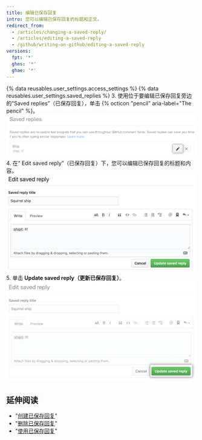```yaml
---
title: 编辑已保存回复
intro: 您可以编辑已保存回复的标题和正文。
redirect_from:
  - /articles/changing-a-saved-reply/
  - /articles/editing-a-saved-reply
  - /github/writing-on-github/editing-a-saved-reply
versions:
  fpt: '*'
  ghes: '*'
  ghae: '*'
---
```


{% data reusables.user_settings.access_settings %}
{% data reusables.user_settings.saved_replies %}
3. 使用位于要编辑已保存回复旁边的“Saved replies”（已保存回复），单击 {% octicon "pencil" aria-label="The pencil" %}。  
   ![编辑已保存回复](/assets/images/help/settings/saved-replies-edit-existing.png)
4. 在“ Edit saved reply”（已保存回复）下，您可以编辑已保存回复的标题和内容。 ![编辑标题和内容](/assets/images/help/settings/saved-replies-edit-existing-content.png)
5. 单击 **Update saved reply（更新已保存回复）**。 ![更新已保存回复](/assets/images/help/settings/saved-replies-save-edit.png)

## 延伸阅读

- "[创建已保存回复](/articles/creating-a-saved-reply)"
- "[删除已保存回复](/articles/deleting-a-saved-reply)"
- "[使用已保存回复](/articles/using-saved-replies)"
